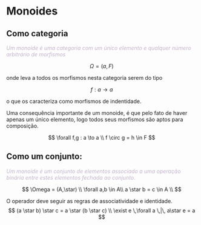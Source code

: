 # Monoides
## Como categoria
 <div style="color:hsl(1000,20%,75%)"> <em> Um monoide é uma categoria com um único elemento e qualquer número arbitrário de morfismos</em></div>


$$
    \Omega = (a,F)
$$

onde leva a todos os morfismos nesta categoria serem do tipo

$$
    f:a \to a
$$

o que os caracteriza como morfismos de indentidade.

Uma consequência importante de um monoide, é que pelo fato de haver apenas um único elemento, logo todos seus morfismos são aptos para composição.

$$
    \forall f,g : a \to a \\ 
    f \circ g = h \in F
$$

## Como um conjunto:
 <div style="color:hsl(1000,20%,75%)"> <em> Um monoide é um conjunto de elementos associado a uma operação binária entre estes elementos fechada ao conjunto. </em></div>

 $$
    \Omega = (A,\star) \\
    \forall a,b \in A\\ a \star b = c \in A \\
 $$

 O operador deve seguir as regras de associatividade e identidade. 
 $$
    (a \star b) \star c = a \star (b \star c) \\
    \exist e \,\forall a \,|\, a\star e = a 
 $$
